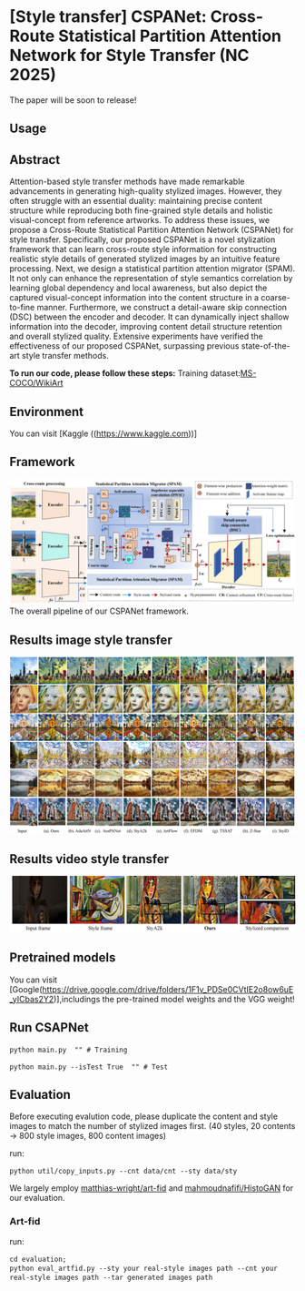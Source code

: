 # [Style transfer] CSPANet: Cross-Route Statistical Partition Attention Network for Style Transfer (NC 2025)
The paper will be soon to release! 
## Usage

## Abstract
Attention-based style transfer methods have made remarkable advancements in generating high-quality stylized images. However, they often struggle with an essential duality: maintaining precise content structure while reproducing both fine-grained style details and holistic visual-concept from reference artworks. To address these issues, we propose a Cross-Route Statistical Partition Attention Network (CSPANet) for style transfer. Specifically, our proposed CSPANet is a novel stylization framework that can learn cross-route style information for constructing realistic style details of generated stylized images by an intuitive feature processing. Next, we design a statistical partition attention migrator (SPAM). It not only can enhance the representation of style semantics correlation by learning global dependency and local awareness, but also depict the captured visual-concept information into the content structure in a coarse-to-fine manner. Furthermore, we construct a detail-aware skip connection (DSC) between the encoder and decoder. It can dynamically inject shallow information into the decoder, improving content detail structure retention and overall stylized quality. Extensive experiments have verified the effectiveness of our proposed CSPANet, surpassing previous state-of-the-art style transfer methods.

**To run our code, please follow these steps:**
 Training dataset:[MS-COCO/WikiArt](https://www.kaggle.com/datasets/shaorrran/coco-wikiart-nst-dataset-512-100000)

## Environment
You can visit [Kaggle ((https://www.kaggle.com))] 

## Framework
![CSPANet](https://github.com/DUT-ZYu/CSPANet-main/blob/main/Figure_2_01.jpg)
The overall pipeline of our CSPANet framework.
## Results image style transfer
![CSPANet- ](https://github.com/DUT-ZYu/CSPANet-main/blob/main/Figure_8_01.jpg)
## Results video style transfer
![CSPANet- ](https://github.com/DUT-ZYu/CSPANet-main/blob/main/Figure_12_01.jpg)

## Pretrained models
You can visit [Google(https://drive.google.com/drive/folders/1F1v_PDSe0CVtIE2o8ow6uE_yICbas2Y2)],includings the pre-trained model weights and the VGG weight!

## Run CSAPNet

```
python main.py  "" # Training
```
```
python main.py --isTest True  "" # Test
```

## Evaluation

Before executing evalution code, please duplicate the content and style images to match the number of stylized images first. (40 styles, 20 contents -> 800 style images, 800 content images)

run:
```
python util/copy_inputs.py --cnt data/cnt --sty data/sty
```

We largely employ [matthias-wright/art-fid](https://github.com/matthias-wright/art-fid) and [mahmoudnafifi/HistoGAN](https://github.com/mahmoudnafifi/HistoGAN) for our evaluation.

### Art-fid
run:
```
cd evaluation;
python eval_artfid.py --sty your real-style images path --cnt your real-style images path --tar generated images path
```

